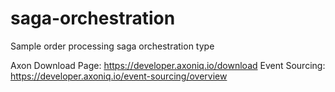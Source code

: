 # saga-orchestration
Sample order processing saga orchestration type

Axon Download Page: https://developer.axoniq.io/download
Event Sourcing: https://developer.axoniq.io/event-sourcing/overview
